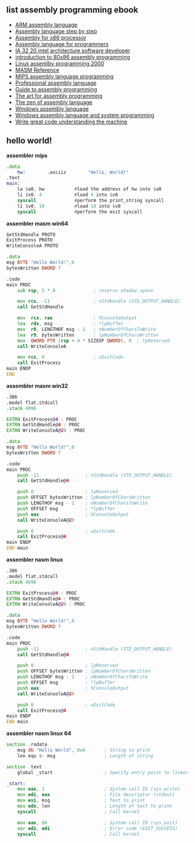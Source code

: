 ## list assembly programming ebook

- [ARM assembly language](https://theswissbay.ch/pdf/Gentoomen%20Library/Programming/Assembly/ARM%20Assembly%20Language%20Programming%20-%20Pete%20Cockerell.pdf)
- [Assembly language step by step](https://theswissbay.ch/pdf/Gentoomen%20Library/Programming/Assembly/Assembly%20Language%20Step-by-Step%20Programming%20with%20DOS%20and%20Linux.chm)
- [Assembly for x86 processor](https://theswissbay.ch/pdf/Gentoomen%20Library/Programming/Assembly/Assembly%20Language%20for%20x86%20Processors%206th%20Ed.pdf)
- [Assembly language for programmers](https://theswissbay.ch/pdf/Gentoomen%20Library/Programming/Assembly/Assembly%20Language%2C%20The%20True%20Language%20Of%20Programmers.pdf)
- [IA 32 20 intel architecture software developer](https://theswissbay.ch/pdf/Gentoomen%20Library/Programming/Assembly/IA-32%20Intel%C2%AE%20Architecture%20Software%20Developer%27s%20Manual%20%28Volume%201%20-%20Basic%20Architecture%29.pdf)
- [introduction to 80x86 assembly programming](https://theswissbay.ch/pdf/Gentoomen%20Library/Programming/Assembly/Jones%20and%20Bartlett%2CIntroduction%20to%2080x86%20Assembly%20Language%20and%20Computer%20Architecture.pdf)
- [Linux assemlby programming 2000](https://theswissbay.ch/pdf/Gentoomen%20Library/Programming/Assembly/Linux%20Assembly%20Language%20Programming%202000.pdf)
- [MASM Reference](https://theswissbay.ch/pdf/Gentoomen%20Library/Programming/Assembly/MASMReference.pdf)
- [MIPS assembly language programming](https://theswissbay.ch/pdf/Gentoomen%20Library/Programming/Assembly/MIPS%20Assembly%20Language%20Programming%202003.pdf)
- [Professional assembly language](https://theswissbay.ch/pdf/Gentoomen%20Library/Programming/Assembly/Professional%20Assembly%20Language.pdf)
- [Guide to assembly programming](https://theswissbay.ch/pdf/Gentoomen%20Library/Programming/Assembly/Springer%20-%20Guide%20to%20Assembly%20Language%20Programming%20in%20Linux.pdf)
- [The art for assembly programming](https://theswissbay.ch/pdf/Gentoomen%20Library/Programming/Assembly/The%20Art%20Of%20Assembly%20Language%202003.chm)
- [The zen of assembly language](https://theswissbay.ch/pdf/Gentoomen%20Library/Programming/Assembly/The%20Zen%20Of%20Assembly%20Language%201990%20-%20Michael%20Abrash.pdf)
- [Windows assembly language](https://theswissbay.ch/pdf/Gentoomen%20Library/Programming/Assembly/Windows%20Assembly%20Language%20%26%20Systems%20Programming-%2016%20And%2032%20Bit%20Low-Level%20Programming%20for%20the%20PC%20and%20Windows%201997%20-%20Barry%20Kauler.pdf)
- [Windows assembly language and system programming](https://theswissbay.ch/pdf/Gentoomen%20Library/Programming/Assembly/Windows%20assembly%20language%20and%20systems%20programming%201997.pdf)
- [Write great code understanding the machine](https://theswissbay.ch/pdf/Gentoomen%20Library/Programming/Assembly/Write%20Great%20Code%20Understanding%20the%20Machine%2C%20Volume%20I.chm)

## hello world!

**assembler mips**

```asm
.data
    hw:        .asciiz        "Hello, World!"
.text
main:
    la $a0, hw           #load the address of hw into $a0
    li $v0, 4            #load 4 into $v0
    syscall              #perform the print_string syscall
    li $v0, 10           #load 10 into $v0
    syscall              #perform the exit syscall
```

**assembler masm win64**

```asm
GetStdHandle PROTO
ExitProcess PROTO
WriteConsoleA PROTO

.data
msg BYTE "Hello World!",0
bytesWritten DWORD ?

.code
main PROC
    sub rsp, 5 * 8              ; reserve shadow space

    mov rcx, -11                ; nStdHandle (STD_OUTPUT_HANDLE)
    call GetStdHandle

    mov  rcx, rax               ; hConsoleOutput
    lea  rdx, msg               ; *lpBuffer
    mov  r8, LENGTHOF msg - 1   ; nNumberOfCharsToWrite
    lea  r9, bytesWritten       ; lpNumberOfCharsWritten
    mov  QWORD PTR [rsp + 4 * SIZEOF QWORD], 0  ; lpReserved
    call WriteConsoleA

    mov rcx, 0                  ; uExitCode
    call ExitProcess
main ENDP
END
```

**assembler masm win32**

```asm
.386
.model flat,stdcall
.stack 4096

EXTRN ExitProcess@4 : PROC
EXTRN GetStdHandle@4 : PROC
EXTRN WriteConsoleA@20 : PROC

.data
msg BYTE "Hello World!",0
bytesWritten DWORD ?

.code
main PROC
    push -11                 ; nStdHandle (STD_OUTPUT_HANDLE)
    call GetStdHandle@4

    push 0                   ; lpReserved
    push OFFSET bytesWritten ; lpNumberOfCharsWritten
    push LENGTHOF msg - 1    ; nNumberOfCharsToWrite
    push OFFSET msg          ; *lpBuffer
    push eax                 ; hConsoleOutput
    call WriteConsoleA@20

    push 0                   ; uExitCode
    call ExitProcess@4
main ENDP
END main
```

**assembler nasm linux**

```asm
.386
.model flat,stdcall
.stack 4096

EXTRN ExitProcess@4 : PROC
EXTRN GetStdHandle@4 : PROC
EXTRN WriteConsoleA@20 : PROC

.data
msg BYTE "Hello World!",0
bytesWritten DWORD ?

.code
main PROC
    push -11                 ; nStdHandle (STD_OUTPUT_HANDLE)
    call GetStdHandle@4

    push 0                   ; lpReserved
    push OFFSET bytesWritten ; lpNumberOfCharsWritten
    push LENGTHOF msg - 1    ; nNumberOfCharsToWrite
    push OFFSET msg          ; *lpBuffer
    push eax                 ; hConsoleOutput
    call WriteConsoleA@20

    push 0                   ; uExitCode
    call ExitProcess@4
main ENDP
END main
```

**assembler nasm linux 64**

```asm
section .rodata
    msg db "Hello World", 0xA       ; String to print
    len equ $- msg                  ; Length of string

section	.text
    global _start                   ; Specify entry point to linker

_start:
	mov	eax, 1                      ; System call ID (sys_write)
	mov	edi, eax                    ; File descriptor (stdout)
	mov	esi, msg                    ; Text to print
    mov edx, len                    ; Length of text to print
	syscall                         ; Call kernel

    mov eax, 60                     ; System call ID (sys_exit)
	xor	edi, edi                    ; Error code (EXIT_SUCCESS)
	syscall                         ; Call kernel
```
